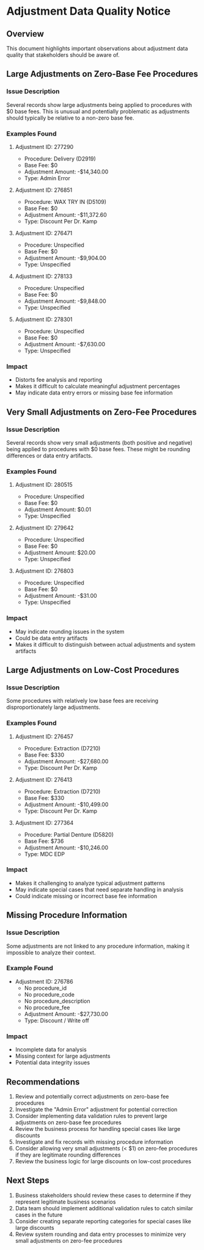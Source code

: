 # Adjustment Data Quality Notice

## Overview
This document highlights important observations about adjustment data quality that
stakeholders should be aware of.

## Large Adjustments on Zero-Base Fee Procedures

### Issue Description
Several records show large adjustments being applied to procedures with $0 base fees. 
This is unusual and potentially problematic as adjustments should typically be relative
 to a non-zero base fee.

### Examples Found
1. Adjustment ID: 277290
   - Procedure: Delivery (D2919)
   - Base Fee: $0
   - Adjustment Amount: -$14,340.00
   - Type: Admin Error

2. Adjustment ID: 276851
   - Procedure: WAX TRY IN (D5109)
   - Base Fee: $0
   - Adjustment Amount: -$11,372.60
   - Type: Discount Per Dr. Kamp

3. Adjustment ID: 276471
   - Procedure: Unspecified
   - Base Fee: $0
   - Adjustment Amount: -$9,904.00
   - Type: Unspecified

4. Adjustment ID: 278133
   - Procedure: Unspecified
   - Base Fee: $0
   - Adjustment Amount: -$9,848.00
   - Type: Unspecified

5. Adjustment ID: 278301
   - Procedure: Unspecified
   - Base Fee: $0
   - Adjustment Amount: -$7,630.00
   - Type: Unspecified

### Impact
- Distorts fee analysis and reporting
- Makes it difficult to calculate meaningful adjustment percentages
- May indicate data entry errors or missing base fee information

## Very Small Adjustments on Zero-Fee Procedures

### Issue Description
Several records show very small adjustments (both positive and negative)
being applied to procedures with $0 base fees. These might be rounding differences
 or data entry artifacts.

### Examples Found
1. Adjustment ID: 280515
   - Procedure: Unspecified
   - Base Fee: $0
   - Adjustment Amount: $0.01
   - Type: Unspecified

2. Adjustment ID: 279642
   - Procedure: Unspecified
   - Base Fee: $0
   - Adjustment Amount: $20.00
   - Type: Unspecified

3. Adjustment ID: 276803
   - Procedure: Unspecified
   - Base Fee: $0
   - Adjustment Amount: -$31.00
   - Type: Unspecified

### Impact
- May indicate rounding issues in the system
- Could be data entry artifacts
- Makes it difficult to distinguish between actual adjustments and system artifacts

## Large Adjustments on Low-Cost Procedures

### Issue Description
Some procedures with relatively low base fees are receiving disproportionately large adjustments.

### Examples Found
1. Adjustment ID: 276457
   - Procedure: Extraction (D7210)
   - Base Fee: $330
   - Adjustment Amount: -$27,680.00
   - Type: Discount Per Dr. Kamp

2. Adjustment ID: 276413
   - Procedure: Extraction (D7210)
   - Base Fee: $330
   - Adjustment Amount: -$10,499.00
   - Type: Discount Per Dr. Kamp

3. Adjustment ID: 277364
   - Procedure: Partial Denture (D5820)
   - Base Fee: $736
   - Adjustment Amount: -$10,246.00
   - Type: MDC EDP

### Impact
- Makes it challenging to analyze typical adjustment patterns
- May indicate special cases that need separate handling in analysis
- Could indicate missing or incorrect base fee information

## Missing Procedure Information

### Issue Description
Some adjustments are not linked to any procedure information, making it impossible
to analyze their context.

### Example Found
- Adjustment ID: 276786
  - No procedure_id
  - No procedure_code
  - No procedure_description
  - No procedure_fee
  - Adjustment Amount: -$27,730.00
  - Type: Discount / Write off

### Impact
- Incomplete data for analysis
- Missing context for large adjustments
- Potential data integrity issues

## Recommendations
1. Review and potentially correct adjustments on zero-base fee procedures
2. Investigate the "Admin Error" adjustment for potential correction
3. Consider implementing data validation rules to prevent large adjustments on zero-base fee procedures
4. Review the business process for handling special cases like large discounts
5. Investigate and fix records with missing procedure information
6. Consider allowing very small adjustments (< $1) on zero-fee procedures if they are legitimate rounding differences
7. Review the business logic for large discounts on low-cost procedures

## Next Steps
1. Business stakeholders should review these cases to determine if they represent legitimate business scenarios
2. Data team should implement additional validation rules to catch similar cases in the future
3. Consider creating separate reporting categories for special cases like large discounts
4. Review system rounding and data entry processes to minimize very small adjustments on zero-fee procedures 